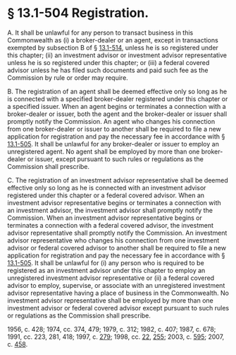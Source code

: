 # § 13.1-504 Registration.

<p>A. It shall be unlawful for any person to transact business in this Commonwealth as (i) a broker-dealer or an agent, except in transactions exempted by subsection B of § <a href='http://law.lis.virginia.gov/vacode/13.1-514/'>13.1-514</a>, unless he is so registered under this chapter; (ii) an investment advisor or investment advisor representative unless he is so registered under this chapter; or (iii) a federal covered advisor unless he has filed such documents and paid such fee as the Commission by rule or order may require.</p><p>B. The registration of an agent shall be deemed effective only so long as he is connected with a specified broker-dealer registered under this chapter or a specified issuer. When an agent begins or terminates a connection with a broker-dealer or issuer, both the agent and the broker-dealer or issuer shall promptly notify the Commission. An agent who changes his connection from one broker-dealer or issuer to another shall be required to file a new application for registration and pay the necessary fee in accordance with § <a href='http://law.lis.virginia.gov/vacode/13.1-505/'>13.1-505</a>. It shall be unlawful for any broker-dealer or issuer to employ an unregistered agent. No agent shall be employed by more than one broker-dealer or issuer, except pursuant to such rules or regulations as the Commission shall prescribe.</p><p>C. The registration of an investment advisor representative shall be deemed effective only so long as he is connected with an investment advisor registered under this chapter or a federal covered advisor. When an investment advisor representative begins or terminates a connection with an investment advisor, the investment advisor shall promptly notify the Commission. When an investment advisor representative begins or terminates a connection with a federal covered advisor, the investment advisor representative shall promptly notify the Commission. An investment advisor representative who changes his connection from one investment advisor or federal covered advisor to another shall be required to file a new application for registration and pay the necessary fee in accordance with § <a href='http://law.lis.virginia.gov/vacode/13.1-505/'>13.1-505</a>. It shall be unlawful for (i) any person who is required to be registered as an investment advisor under this chapter to employ an unregistered investment advisor representative or (ii) a federal covered advisor to employ, supervise, or associate with an unregistered investment advisor representative having a place of business in the Commonwealth. No investment advisor representative shall be employed by more than one investment advisor or federal covered advisor except pursuant to such rules or regulations as the Commission shall prescribe.</p><p>1956, c. 428; 1974, cc. 374, 479; 1979, c. 312; 1982, c. 407; 1987, c. 678; 1991, cc. 223, 281, 418; 1997, c. <a href='http://lis.virginia.gov/cgi-bin/legp604.exe?971+ful+CHAP0279'>279</a>; 1998, cc. <a href='http://lis.virginia.gov/cgi-bin/legp604.exe?981+ful+CHAP0022'>22</a>, <a href='http://lis.virginia.gov/cgi-bin/legp604.exe?981+ful+CHAP0255'>255</a>; 2003, c. <a href='http://lis.virginia.gov/cgi-bin/legp604.exe?031+ful+CHAP0595'>595</a>; 2007, c. <a href='http://lis.virginia.gov/cgi-bin/legp604.exe?071+ful+CHAP0458'>458</a>.</p>